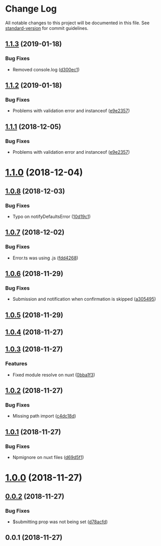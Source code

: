 # Change Log

All notable changes to this project will be documented in this file. See [standard-version](https://github.com/conventional-changelog/standard-version) for commit guidelines.

<a name="1.1.3"></a>
## [1.1.3](https://gitlab.com/renanhangai_/vue/vue-submit/compare/v1.1.2...v1.1.3) (2019-01-18)


### Bug Fixes

* Removed console.log ([d300ec1](https://gitlab.com/renanhangai_/vue/vue-submit/commit/d300ec1))



<a name="1.1.2"></a>
## [1.1.2](https://gitlab.com/renanhangai_/vue/vue-submit/compare/v1.1.0...v1.1.2) (2019-01-18)


### Bug Fixes

* Problems with validation error and instanceof ([e9e2357](https://gitlab.com/renanhangai_/vue/vue-submit/commit/e9e2357))



<a name="1.1.1"></a>
## [1.1.1](https://gitlab.com/renanhangai_/vue/vue-submit/compare/v1.1.0...v1.1.1) (2018-12-05)


### Bug Fixes

* Problems with validation error and instanceof ([e9e2357](https://gitlab.com/renanhangai_/vue/vue-submit/commit/e9e2357))



<a name="1.1.0"></a>
# [1.1.0](https://gitlab.com/renanhangai_/vue/vue-submit/compare/v1.0.8...v1.1.0) (2018-12-04)



<a name="1.0.8"></a>
## [1.0.8](https://gitlab.com/renanhangai_/vue/vue-submit/compare/v1.0.7...v1.0.8) (2018-12-03)


### Bug Fixes

* Typo on notifyDefaultsError ([10d19c1](https://gitlab.com/renanhangai_/vue/vue-submit/commit/10d19c1))



<a name="1.0.7"></a>
## [1.0.7](https://gitlab.com/renanhangai_/vue/vue-submit/compare/v1.0.6...v1.0.7) (2018-12-02)


### Bug Fixes

* Error.ts was using .js ([fdd4268](https://gitlab.com/renanhangai_/vue/vue-submit/commit/fdd4268))



<a name="1.0.6"></a>
## [1.0.6](https://gitlab.com/renanhangai_/vue/vue-submit/compare/v1.0.5...v1.0.6) (2018-11-29)


### Bug Fixes

* Submission and notification when confirmation is skipped ([a305495](https://gitlab.com/renanhangai_/vue/vue-submit/commit/a305495))



<a name="1.0.5"></a>
## [1.0.5](https://gitlab.com/renanhangai_/vue/vue-submit/compare/v1.0.4...v1.0.5) (2018-11-29)



<a name="1.0.4"></a>
## [1.0.4](https://gitlab.com/renanhangai_/vue/vue-submit/compare/v1.0.3...v1.0.4) (2018-11-27)



<a name="1.0.3"></a>
## [1.0.3](https://gitlab.com/renanhangai_/vue/vue-submit/compare/v1.0.2...v1.0.3) (2018-11-27)


### Features

* Fixed module resolve on nuxt ([0bba1f3](https://gitlab.com/renanhangai_/vue/vue-submit/commit/0bba1f3))



<a name="1.0.2"></a>
## [1.0.2](https://gitlab.com/renanhangai_/vue/vue-submit/compare/v1.0.1...v1.0.2) (2018-11-27)


### Bug Fixes

* Missing path import ([c4dc18d](https://gitlab.com/renanhangai_/vue/vue-submit/commit/c4dc18d))



<a name="1.0.1"></a>
## [1.0.1](https://gitlab.com/renanhangai_/vue/vue-submit/compare/v1.0.0...v1.0.1) (2018-11-27)


### Bug Fixes

* Npmignore on nuxt files ([d69d5f1](https://gitlab.com/renanhangai_/vue/vue-submit/commit/d69d5f1))



<a name="1.0.0"></a>
# [1.0.0](https://gitlab.com/renanhangai_/vue/vue-submit/compare/v0.0.2...v1.0.0) (2018-11-27)



<a name="0.0.2"></a>
## [0.0.2](https://gitlab.com/renanhangai_/vue/vue-submit/compare/v0.0.1...v0.0.2) (2018-11-27)


### Bug Fixes

* $submitting prop was not being set ([d78acfd](https://gitlab.com/renanhangai_/vue/vue-submit/commit/d78acfd))



<a name="0.0.1"></a>
## 0.0.1 (2018-11-27)

